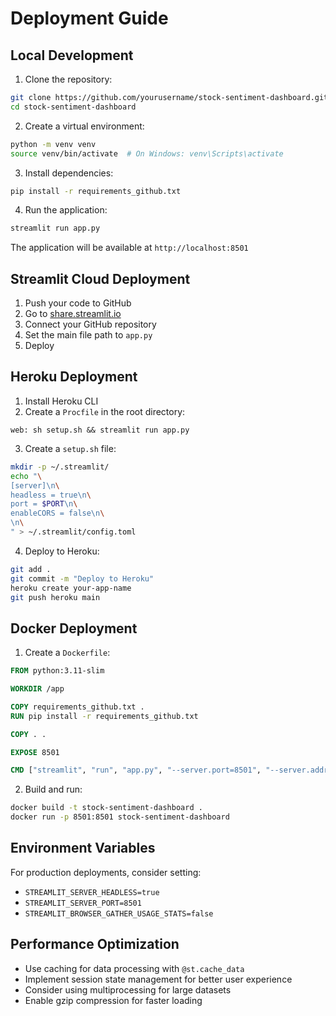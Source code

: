 # Deployment Guide

## Local Development

1. Clone the repository:
```bash
git clone https://github.com/yourusername/stock-sentiment-dashboard.git
cd stock-sentiment-dashboard
```

2. Create a virtual environment:
```bash
python -m venv venv
source venv/bin/activate  # On Windows: venv\Scripts\activate
```

3. Install dependencies:
```bash
pip install -r requirements_github.txt
```

4. Run the application:
```bash
streamlit run app.py
```

The application will be available at `http://localhost:8501`

## Streamlit Cloud Deployment

1. Push your code to GitHub
2. Go to [share.streamlit.io](https://share.streamlit.io)
3. Connect your GitHub repository
4. Set the main file path to `app.py`
5. Deploy

## Heroku Deployment

1. Install Heroku CLI
2. Create a `Procfile` in the root directory:
```
web: sh setup.sh && streamlit run app.py
```

3. Create a `setup.sh` file:
```bash
mkdir -p ~/.streamlit/
echo "\
[server]\n\
headless = true\n\
port = $PORT\n\
enableCORS = false\n\
\n\
" > ~/.streamlit/config.toml
```

4. Deploy to Heroku:
```bash
git add .
git commit -m "Deploy to Heroku"
heroku create your-app-name
git push heroku main
```

## Docker Deployment

1. Create a `Dockerfile`:
```dockerfile
FROM python:3.11-slim

WORKDIR /app

COPY requirements_github.txt .
RUN pip install -r requirements_github.txt

COPY . .

EXPOSE 8501

CMD ["streamlit", "run", "app.py", "--server.port=8501", "--server.address=0.0.0.0"]
```

2. Build and run:
```bash
docker build -t stock-sentiment-dashboard .
docker run -p 8501:8501 stock-sentiment-dashboard
```

## Environment Variables

For production deployments, consider setting:
- `STREAMLIT_SERVER_HEADLESS=true`
- `STREAMLIT_SERVER_PORT=8501`
- `STREAMLIT_BROWSER_GATHER_USAGE_STATS=false`

## Performance Optimization

- Use caching for data processing with `@st.cache_data`
- Implement session state management for better user experience
- Consider using multiprocessing for large datasets
- Enable gzip compression for faster loading